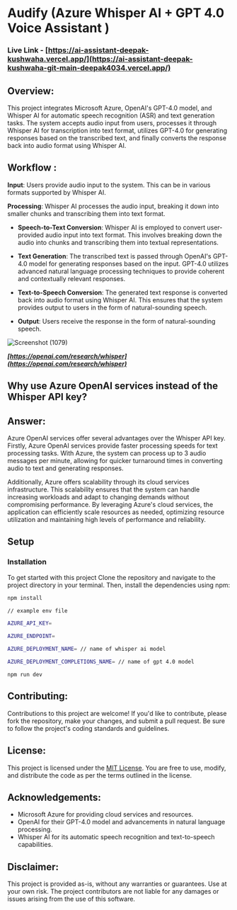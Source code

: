 # Audify (Azure Whisper AI + GPT 4.0 Voice Assistant )

### Live Link - [https://ai-assistant-deepak-kushwaha.vercel.app/](https://ai-assistant-deepak-kushwaha-git-main-deepak4034.vercel.app/)

## Overview:
This project integrates Microsoft Azure, OpenAI's GPT-4.0 model, and Whisper AI for automatic speech recognition (ASR) and text generation tasks. The system accepts audio input from users, processes it through Whisper AI for transcription into text format, utilizes GPT-4.0 for generating responses based on the transcribed text, and finally converts the response back into audio format using Whisper AI.

## Workflow :
**Input**: Users provide audio input to the system. This can be in various formats supported by Whisper AI.

 **Processing**: Whisper AI processes the audio input, breaking it down into smaller chunks and transcribing them into text format.

- **Speech-to-Text Conversion**: Whisper AI is employed to convert user-provided audio input into text format. This involves breaking down the audio into chunks and transcribing them into textual representations.

- **Text Generation**: The transcribed text is passed through OpenAI's GPT-4.0 model for generating responses based on the input. GPT-4.0 utilizes advanced natural language processing techniques to provide coherent and contextually relevant responses.

- **Text-to-Speech Conversion**: The generated text response is converted back into audio format using Whisper AI. This ensures that the system provides output to users in the form of natural-sounding speech.

- **Output**:  Users receive the response in the form of natural-sounding speech.

![Screenshot (1079)](https://github.com/deepak814795/ai-assistant-azure-whisper/assets/91387970/093aa6b0-335f-4ba6-8524-e2eac9639e02)

***[https://openai.com/research/whisper](https://openai.com/research/whisper)***




## Why use Azure OpenAI services instead of the Whisper API key?

## Answer:
Azure OpenAI services offer several advantages over the Whisper API key. Firstly, Azure OpenAI services provide faster processing speeds for text processing tasks. With Azure, the system can process up to 3 audio messages per minute, allowing for quicker turnaround times in converting audio to text and generating responses.

Additionally, Azure offers scalability through its cloud services infrastructure. This scalability ensures that the system can handle increasing workloads and adapt to changing demands without compromising performance. By leveraging Azure's cloud services, the application can efficiently scale resources as needed, optimizing resource utilization and maintaining high levels of performance and reliability.


## Setup

### Installation

To get started with this project 
Clone the repository and navigate to the project directory in your terminal. Then, install the dependencies using npm:

```bash
npm install
```


```bash
// example env file

AZURE_API_KEY=

AZURE_ENDPOINT=

AZURE_DEPLOYMENT_NAME= // name of whisper ai model

AZURE_DEPLOYMENT_COMPLETIONS_NAME= // name of gpt 4.0 model

```
```
npm run dev
```

## Contributing:
Contributions to this project are welcome! If you'd like to contribute, please fork the repository, make your changes, and submit a pull request. Be sure to follow the project's coding standards and guidelines.

## License:
This project is licensed under the [MIT License](LICENSE). You are free to use, modify, and distribute the code as per the terms outlined in the license.

## Acknowledgements:
- Microsoft Azure for providing cloud services and resources.
- OpenAI for their GPT-4.0 model and advancements in natural language processing.
- Whisper AI for its automatic speech recognition and text-to-speech capabilities.

## Disclaimer:
This project is provided as-is, without any warranties or guarantees. Use at your own risk. The project contributors are not liable for any damages or issues arising from the use of this software.
